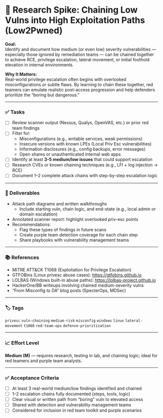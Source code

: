 # 🧬 Research Spike: Chaining Low Vulns into High Exploitation Paths (Low2Pwned)

**Goal:**  
Identify and document how medium (or even low) severity vulnerabilities — especially those ignored by remediation teams — can be chained together to achieve RCE, privilege escalation, lateral movement, or initial foothold elevation in internal environments.

**Why It Matters:**  
Real-world privilege escalation often begins with overlooked misconfigurations or subtle flaws. By learning to chain these together, red teamers can emulate realistic post-access progression and help defenders prioritize the “boring but dangerous.”

---

### ✅ Tasks

- [ ] Review scanner output (Nessus, Qualys, OpenVAS, etc.) or prior red team findings
- [ ] Filter for:
  - Misconfigurations (e.g., writable services, weak permissions)
  - Insecure versions with known LPEs (Local Priv Esc vulnerabilities)
  - Information disclosures (e.g., config backups, error messages)
  - Open shares or unauthenticated internal web apps
- [ ] Identify at least **3-5 medium/low issues** that could support escalation
- [ ] Research CVEs or known chaining techniques (e.g., LFI + log injection → RCE)
- [ ] Document 1–2 complete attack chains with step-by-step escalation logic

---

### 🎯 Deliverables

- Attack path diagrams and written walkthroughs
  - Include starting vuln, chain logic, and end-state (e.g., local admin or domain escalation)
- Annotated scanner report: highlight overlooked priv-esc points
- Recommendations:
  - Flag these types of findings in future scans
  - Create purple team detection coverage for each chain step
  - Share playbooks with vulnerability management teams

---

### 📚 References

- MITRE ATT&CK T1068 (Exploitation for Privilege Escalation)  
- GTFOBins (Linux privesc abuse cases): https://gtfobins.github.io  
- LOLBAS (Windows built-in abuse paths): https://lolbas-project.github.io  
- HackerOne/BB writeups involving chained medium-severity vulns  
- “From Misconfig to DA” blog posts (SpecterOps, MDSec)

---

### 🏷️ Tags

`privesc` `vuln-chaining` `medium-risk` `misconfig` `windows` `linux` `lateral-movement` `t1068` `red-team-ops` `defense-prioritization`

---

### 📈 Effort Level

**Medium (M)** — requires research, testing in lab, and chaining logic; ideal for red teamers and purple team analysts.

---

### ✅ Acceptance Criteria

- [ ] At least 3 real-world medium/low findings identified and chained  
- [ ] 1–2 escalation chains fully documented (steps, tools, logic)  
- [ ] Clear visual or written path from “boring” vuln to elevated access  
- [ ] Shared with detection and vulnerability management teams  
- [ ] Considered for inclusion in red team toolkit and purple scenarios

